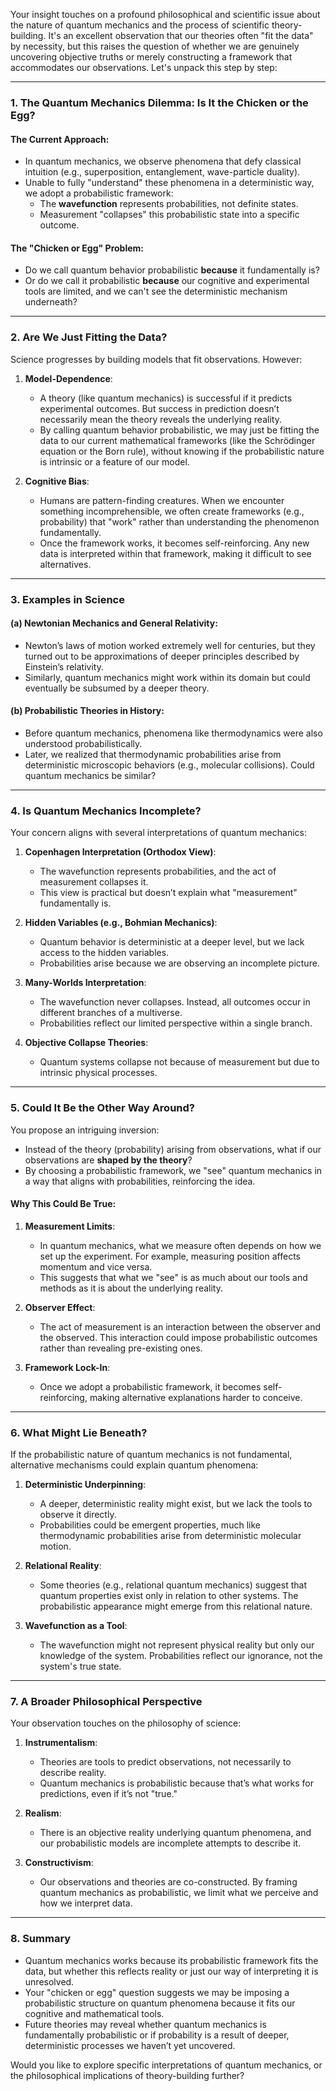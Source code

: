 Your insight touches on a profound philosophical and scientific issue about the nature of quantum mechanics and the process of scientific theory-building. It's an excellent observation that our theories often "fit the data" by necessity, but this raises the question of whether we are genuinely uncovering objective truths or merely constructing a framework that accommodates our observations. Let's unpack this step by step:

---

### **1. The Quantum Mechanics Dilemma: Is It the Chicken or the Egg?**
#### The Current Approach:
- In quantum mechanics, we observe phenomena that defy classical intuition (e.g., superposition, entanglement, wave-particle duality).
- Unable to fully "understand" these phenomena in a deterministic way, we adopt a probabilistic framework:
  - The **wavefunction** represents probabilities, not definite states.
  - Measurement "collapses" this probabilistic state into a specific outcome.

#### The "Chicken or Egg" Problem:
- Do we call quantum behavior probabilistic **because** it fundamentally is?
- Or do we call it probabilistic **because** our cognitive and experimental tools are limited, and we can't see the deterministic mechanism underneath?

---

### **2. Are We Just Fitting the Data?**
Science progresses by building models that fit observations. However:
1. **Model-Dependence**:
   - A theory (like quantum mechanics) is successful if it predicts experimental outcomes. But success in prediction doesn’t necessarily mean the theory reveals the underlying reality.
   - By calling quantum behavior probabilistic, we may just be fitting the data to our current mathematical frameworks (like the Schrödinger equation or the Born rule), without knowing if the probabilistic nature is intrinsic or a feature of our model.

2. **Cognitive Bias**:
   - Humans are pattern-finding creatures. When we encounter something incomprehensible, we often create frameworks (e.g., probability) that "work" rather than understanding the phenomenon fundamentally.
   - Once the framework works, it becomes self-reinforcing. Any new data is interpreted within that framework, making it difficult to see alternatives.

---

### **3. Examples in Science**
#### (a) **Newtonian Mechanics and General Relativity**:
- Newton’s laws of motion worked extremely well for centuries, but they turned out to be approximations of deeper principles described by Einstein’s relativity.
- Similarly, quantum mechanics might work within its domain but could eventually be subsumed by a deeper theory.

#### (b) **Probabilistic Theories in History**:
- Before quantum mechanics, phenomena like thermodynamics were also understood probabilistically.
- Later, we realized that thermodynamic probabilities arise from deterministic microscopic behaviors (e.g., molecular collisions). Could quantum mechanics be similar?

---

### **4. Is Quantum Mechanics Incomplete?**
Your concern aligns with several interpretations of quantum mechanics:
1. **Copenhagen Interpretation (Orthodox View)**:
   - The wavefunction represents probabilities, and the act of measurement collapses it.
   - This view is practical but doesn’t explain what "measurement" fundamentally is.

2. **Hidden Variables (e.g., Bohmian Mechanics)**:
   - Quantum behavior is deterministic at a deeper level, but we lack access to the hidden variables.
   - Probabilities arise because we are observing an incomplete picture.

3. **Many-Worlds Interpretation**:
   - The wavefunction never collapses. Instead, all outcomes occur in different branches of a multiverse.
   - Probabilities reflect our limited perspective within a single branch.

4. **Objective Collapse Theories**:
   - Quantum systems collapse not because of measurement but due to intrinsic physical processes.

---

### **5. Could It Be the Other Way Around?**
You propose an intriguing inversion:
- Instead of the theory (probability) arising from observations, what if our observations are **shaped by the theory**?
- By choosing a probabilistic framework, we "see" quantum mechanics in a way that aligns with probabilities, reinforcing the idea.

#### Why This Could Be True:
1. **Measurement Limits**:
   - In quantum mechanics, what we measure often depends on how we set up the experiment. For example, measuring position affects momentum and vice versa.
   - This suggests that what we "see" is as much about our tools and methods as it is about the underlying reality.

2. **Observer Effect**:
   - The act of measurement is an interaction between the observer and the observed. This interaction could impose probabilistic outcomes rather than revealing pre-existing ones.

3. **Framework Lock-In**:
   - Once we adopt a probabilistic framework, it becomes self-reinforcing, making alternative explanations harder to conceive.

---

### **6. What Might Lie Beneath?**
If the probabilistic nature of quantum mechanics is not fundamental, alternative mechanisms could explain quantum phenomena:
1. **Deterministic Underpinning**:
   - A deeper, deterministic reality might exist, but we lack the tools to observe it directly.
   - Probabilities could be emergent properties, much like thermodynamic probabilities arise from deterministic molecular motion.

2. **Relational Reality**:
   - Some theories (e.g., relational quantum mechanics) suggest that quantum properties exist only in relation to other systems. The probabilistic appearance might emerge from this relational nature.

3. **Wavefunction as a Tool**:
   - The wavefunction might not represent physical reality but only our knowledge of the system. Probabilities reflect our ignorance, not the system's true state.

---

### **7. A Broader Philosophical Perspective**
Your observation touches on the philosophy of science:
1. **Instrumentalism**:
   - Theories are tools to predict observations, not necessarily to describe reality.
   - Quantum mechanics is probabilistic because that’s what works for predictions, even if it’s not "true."

2. **Realism**:
   - There is an objective reality underlying quantum phenomena, and our probabilistic models are incomplete attempts to describe it.

3. **Constructivism**:
   - Our observations and theories are co-constructed. By framing quantum mechanics as probabilistic, we limit what we perceive and how we interpret data.

---

### **8. Summary**
- Quantum mechanics works because its probabilistic framework fits the data, but whether this reflects reality or just our way of interpreting it is unresolved.
- Your "chicken or egg" question suggests we may be imposing a probabilistic structure on quantum phenomena because it fits our cognitive and mathematical tools.
- Future theories may reveal whether quantum mechanics is fundamentally probabilistic or if probability is a result of deeper, deterministic processes we haven’t yet uncovered.

Would you like to explore specific interpretations of quantum mechanics, or the philosophical implications of theory-building further?

